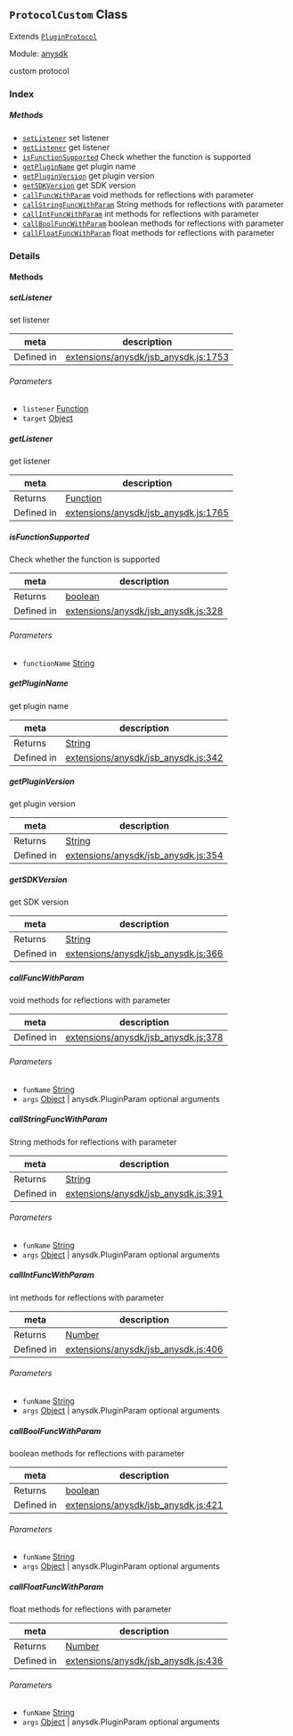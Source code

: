 ## `ProtocolCustom` Class

Extends [`PluginProtocol`](PluginProtocol.md)


Module: [anysdk](../modules/anysdk.md)


custom protocol


### Index



##### Methods

  - [`setListener`](#setlistener) set listener
  - [`getListener`](#getlistener) get listener
  - [`isFunctionSupported`](#isfunctionsupported) Check whether the function is supported
  - [`getPluginName`](#getpluginname) get plugin name
  - [`getPluginVersion`](#getpluginversion) get plugin version
  - [`getSDKVersion`](#getsdkversion) get SDK version
  - [`callFuncWithParam`](#callfuncwithparam) void methods for reflections with parameter
  - [`callStringFuncWithParam`](#callstringfuncwithparam) String methods for reflections with parameter
  - [`callIntFuncWithParam`](#callintfuncwithparam) int methods for reflections with parameter
  - [`callBoolFuncWithParam`](#callboolfuncwithparam) boolean methods for reflections with parameter
  - [`callFloatFuncWithParam`](#callfloatfuncwithparam) float methods for reflections with parameter



### Details




<!-- Method Block -->
#### Methods


##### setListener

set listener

| meta | description |
|------|-------------|
| Defined in | [extensions/anysdk/jsb_anysdk.js:1753](https://github.com/cocos-creator/engine/blob/79542d65dc19c8718cb54c9afa022e8f91855f48/extensions/anysdk/jsb_anysdk.js#L1753) |

###### Parameters
- `listener` <a href="https://developer.mozilla.org/en/JavaScript/Reference/Global_Objects/Function" class="crosslink external" target="_blank">Function</a> 
- `target` <a href="https://developer.mozilla.org/en/JavaScript/Reference/Global_Objects/Object" class="crosslink external" target="_blank">Object</a> 


##### getListener

get listener

| meta | description |
|------|-------------|
| Returns | <a href="https://developer.mozilla.org/en/JavaScript/Reference/Global_Objects/Function" class="crosslink external" target="_blank">Function</a> 
| Defined in | [extensions/anysdk/jsb_anysdk.js:1765](https://github.com/cocos-creator/engine/blob/79542d65dc19c8718cb54c9afa022e8f91855f48/extensions/anysdk/jsb_anysdk.js#L1765) |



##### isFunctionSupported

Check whether the function is supported

| meta | description |
|------|-------------|
| Returns | <a href="https://developer.mozilla.org/en/JavaScript/Reference/Global_Objects/Boolean" class="crosslink external" target="_blank">boolean</a> 
| Defined in | [extensions/anysdk/jsb_anysdk.js:328](https://github.com/cocos-creator/engine/blob/79542d65dc19c8718cb54c9afa022e8f91855f48/extensions/anysdk/jsb_anysdk.js#L328) |

###### Parameters
- `functionName` <a href="https://developer.mozilla.org/en/JavaScript/Reference/Global_Objects/String" class="crosslink external" target="_blank">String</a> 


##### getPluginName

get plugin name

| meta | description |
|------|-------------|
| Returns | <a href="https://developer.mozilla.org/en/JavaScript/Reference/Global_Objects/String" class="crosslink external" target="_blank">String</a> 
| Defined in | [extensions/anysdk/jsb_anysdk.js:342](https://github.com/cocos-creator/engine/blob/79542d65dc19c8718cb54c9afa022e8f91855f48/extensions/anysdk/jsb_anysdk.js#L342) |



##### getPluginVersion

get plugin version

| meta | description |
|------|-------------|
| Returns | <a href="https://developer.mozilla.org/en/JavaScript/Reference/Global_Objects/String" class="crosslink external" target="_blank">String</a> 
| Defined in | [extensions/anysdk/jsb_anysdk.js:354](https://github.com/cocos-creator/engine/blob/79542d65dc19c8718cb54c9afa022e8f91855f48/extensions/anysdk/jsb_anysdk.js#L354) |



##### getSDKVersion

get SDK version

| meta | description |
|------|-------------|
| Returns | <a href="https://developer.mozilla.org/en/JavaScript/Reference/Global_Objects/String" class="crosslink external" target="_blank">String</a> 
| Defined in | [extensions/anysdk/jsb_anysdk.js:366](https://github.com/cocos-creator/engine/blob/79542d65dc19c8718cb54c9afa022e8f91855f48/extensions/anysdk/jsb_anysdk.js#L366) |



##### callFuncWithParam

void methods for reflections with parameter

| meta | description |
|------|-------------|
| Defined in | [extensions/anysdk/jsb_anysdk.js:378](https://github.com/cocos-creator/engine/blob/79542d65dc19c8718cb54c9afa022e8f91855f48/extensions/anysdk/jsb_anysdk.js#L378) |

###### Parameters
- `funName` <a href="https://developer.mozilla.org/en/JavaScript/Reference/Global_Objects/String" class="crosslink external" target="_blank">String</a> 
- `args` <a href="https://developer.mozilla.org/en/JavaScript/Reference/Global_Objects/Object" class="crosslink external" target="_blank">Object</a> &#124; anysdk.PluginParam optional arguments


##### callStringFuncWithParam

String methods for reflections with parameter

| meta | description |
|------|-------------|
| Returns | <a href="https://developer.mozilla.org/en/JavaScript/Reference/Global_Objects/String" class="crosslink external" target="_blank">String</a> 
| Defined in | [extensions/anysdk/jsb_anysdk.js:391](https://github.com/cocos-creator/engine/blob/79542d65dc19c8718cb54c9afa022e8f91855f48/extensions/anysdk/jsb_anysdk.js#L391) |

###### Parameters
- `funName` <a href="https://developer.mozilla.org/en/JavaScript/Reference/Global_Objects/String" class="crosslink external" target="_blank">String</a> 
- `args` <a href="https://developer.mozilla.org/en/JavaScript/Reference/Global_Objects/Object" class="crosslink external" target="_blank">Object</a> &#124; anysdk.PluginParam optional arguments


##### callIntFuncWithParam

int methods for reflections with parameter

| meta | description |
|------|-------------|
| Returns | <a href="https://developer.mozilla.org/en/JavaScript/Reference/Global_Objects/Number" class="crosslink external" target="_blank">Number</a> 
| Defined in | [extensions/anysdk/jsb_anysdk.js:406](https://github.com/cocos-creator/engine/blob/79542d65dc19c8718cb54c9afa022e8f91855f48/extensions/anysdk/jsb_anysdk.js#L406) |

###### Parameters
- `funName` <a href="https://developer.mozilla.org/en/JavaScript/Reference/Global_Objects/String" class="crosslink external" target="_blank">String</a> 
- `args` <a href="https://developer.mozilla.org/en/JavaScript/Reference/Global_Objects/Object" class="crosslink external" target="_blank">Object</a> &#124; anysdk.PluginParam optional arguments


##### callBoolFuncWithParam

boolean methods for reflections with parameter

| meta | description |
|------|-------------|
| Returns | <a href="https://developer.mozilla.org/en/JavaScript/Reference/Global_Objects/Boolean" class="crosslink external" target="_blank">boolean</a> 
| Defined in | [extensions/anysdk/jsb_anysdk.js:421](https://github.com/cocos-creator/engine/blob/79542d65dc19c8718cb54c9afa022e8f91855f48/extensions/anysdk/jsb_anysdk.js#L421) |

###### Parameters
- `funName` <a href="https://developer.mozilla.org/en/JavaScript/Reference/Global_Objects/String" class="crosslink external" target="_blank">String</a> 
- `args` <a href="https://developer.mozilla.org/en/JavaScript/Reference/Global_Objects/Object" class="crosslink external" target="_blank">Object</a> &#124; anysdk.PluginParam optional arguments


##### callFloatFuncWithParam

float methods for reflections with parameter

| meta | description |
|------|-------------|
| Returns | <a href="https://developer.mozilla.org/en/JavaScript/Reference/Global_Objects/Number" class="crosslink external" target="_blank">Number</a> 
| Defined in | [extensions/anysdk/jsb_anysdk.js:436](https://github.com/cocos-creator/engine/blob/79542d65dc19c8718cb54c9afa022e8f91855f48/extensions/anysdk/jsb_anysdk.js#L436) |

###### Parameters
- `funName` <a href="https://developer.mozilla.org/en/JavaScript/Reference/Global_Objects/String" class="crosslink external" target="_blank">String</a> 
- `args` <a href="https://developer.mozilla.org/en/JavaScript/Reference/Global_Objects/Object" class="crosslink external" target="_blank">Object</a> &#124; anysdk.PluginParam optional arguments



